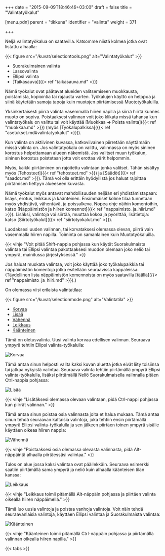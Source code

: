 +++
date = "2015-09-09T18:46:49+03:00"
draft = false
title = "Valintatyökalut"

[menu.pdn]
	parent = "tikkuna"
	identifier = "valinta"
	weight = 371

+++

Neljä valintatyökalua on saatavilla. Katsomme niistä kolmea jotka ovat listattu alhaalla:

{{< figure src="/kuvat/selectiontools.png" alt="Valintatyökalut" >}}	

*	Suorakulmainen valinta
*	Lassovalinta
*	Ellipsi valinta
*	[Taikasauva]({{< ref "taikasauva.md" >}})

Nämä työkalut ovat päätavat alueiden valitsemiseen muokkausta, poistamista, kopiointia tai rajausta varten. Työkalujen käyttö on helppoa ja siinä käytetään samoja tapoja kuin
muotojen piirtämisessä Muototyökaluilla.

Yksinkertaisesti piirrä valinta vasemmalla hiiren napilla ja siirrä hiirtä kunnes muoto on sopiva. Poistaaksesi valinnan voit joko klikata missä tahansa kun valintatyökalu 
on valittu tai voit käyttää [Muokkaa **&rarr;** Poista valinta]({{< ref "muokkaa.md" >}}) (myös [Työkalupalkissa]({{< ref "asetukset.md#valintatyokalut" >}})).</p>

Kun valinta on aktiivinen kuvassa, katkoviivainen piirretään näyttämään missä valinta on. Jos valintatyökalu on valittu, valinnassa on myös sininen korostus helpottamaan 
alueen näkemistä. Jos valitset muun työkalun, sininen korostus poistetaan jotta voit erottaa värit helpommin.

Myös, kaikki piirtäminen on rajoitettu valintaan jonka valitset. Tähän sisältyy myös [Tehosteet]({{< ref "tehosteet.md" >}}) ja [Säädöt]({{< ref "saadot.md" >}}). 
Tämä voi olla erittäin hyödyllistä jos haluat rajoittaa piirtämisen tiettyyn alueeseen kuvasta.

Nämä työkalut myös antavat mahdollisuuden neljään eri yhdistämistapaan: lisäys, erotus, leikkaus ja käänteinen. Ensimmäiset kolme tilaa tunnetaan myös yhdistävä, vähentävä, 
ja poissulkeva. Nopea ohje näihin komentoihin, katso [Näppäimistön ja hiiren komennot]({{< ref "nappaimisto_ja_hiiri.md" >}}). Lisäksi, valintoja voi siirtää, muuttaa kokoa 
ja pyörittää, lisätietoja: katso [Siirtotyökalut]({{< ref "siirtotyokalut.md" >}}).

Luodaksesi uuden valinnan, tai korvataksesi olemassa olevan, piirrä vain vasemmalla hiiren napilla. Toiminta on samanlainen kuin Muototyökaluilla.

{{< vihje "Voit pitää Shift-nappia pohjassa kun käytät Suorakulmaista valintaa tai Ellipsi valintaa pakottaaksesi muodon olemaan joko neliö tai ympyrä, mainitussa järjestyksessä." >}}

Jos haluat muokata valintaa, voit joko käyttää joko työkalupalkkia tai näppäimistön komentoja jotka esitellään seuraavissa kappaleissa. (Täydellinen lista näppäimistön komennoista 
on myös saatavilla [täällä]({{< ref "nappaimisto_ja_hiiri.md" >}}).)

On olemassa viisi erilaista valintatilaa:

{{< figure src="/kuvat/selectionmode.png" alt="Valintatila" >}}	

<div id="tabs">
	<ul>
		<li><a href="#Korvaa">Korvaa</a></li>
		<li><a href="#Lisaa">Lisää</a></li>
		<li><a href="#Vahenna">Vähennä</a></li>
		<li><a href="#Leikkaus">Leikkaus</a></li>
		<li><a href="#Kaanteinen">Käänteinen</a></li>
	</ul>
	<div id="Korvaa">
		<p>Tämä on oletusvalinta. Uusi valinta korvaa edellisen valinnan. Seuraava ympyrä tehtiin Ellipsi valinta-työkalulla:</p>
		<p><img src="/resurssit/circleselection.png" alt="Korvaa" class=""></p>
	</div>
	<div id="Lisaa">
		<p>Tämä antaa sinun helposti valita kaksi kuvan aluetta jotka eivät liity toisiinsa tai jatkaa nykyistä valintaa. Seuraava valinta tehtiin piirtämällä ympyrä Ellipsi valinta-työkalulla, 
			lisäksi piirtämällä Neliö Suorakulmaisella valinnalla pitäen Ctrl-nappia pohjassa:</p>
		<p><img src="/resurssit/circlesquareselection.png" alt="Lisää" class=""></p>
		{{< vihje "Lisätäksesi olemassa olevaan valintaan, pidä Ctrl-nappi pohjassa kun piirrät valinnan." >}}
	</div>
	<div id="Vahenna">
		<p>Tämä antaa sinun poistaa osia valinnasta joita et halua mukaan. Tämä antaa sinun tehdä seuraavan kaltaisia valintoja, joka tehtiin ensin piirtämällä ympyrä Ellipsi valinta-työkalulla 
			ja sen jälkeen piirtäen toinen ympyrä sisälle käyttäen oikeaa hiiren nappia:</p>
		<p><img src="/resurssit/concentriccircleselection.png" alt="Vähennä" class=""></p>
		{{< vihje "Poistaaksesi osia olemassa olevasta valinnasta, pidä Alt-näppäintä alhaalla piirtäessäsi valintaa." >}}
	</div>
	<div id="Leikkaus">
		<p>Tulos on alue jossa kaksi valintaa ovat päällekkäin. Seuraava esimerkki saatiin piirtämällä sama ympyrä ja neliö kuin alhaalla käänteisen tilan kanssa:</p>
		<p><img src="/resurssit/intersectselection.png" alt="Leikkaus" class=""></p>
		{{< vihje "Leikkaus toimii pitämällä Alt-näppäin pohjassa ja piirtäen valinta oikealla hiiren näppäimellä." >}}
	</div>
	<div id="Kaanteinen">
		<p>Tämä luo uusia valintoja ja poistaa vanhoja valintoja. Voit näin tehdä seuraavanlaisia valintoja, käyttäen Ellipsi valintaa ja Suorakulmaista valintaa:</p>
		<p><img src="/resurssit/xorselection.png" alt="Käänteinen" class=""></p>
		{{< vihje "Käänteinen toimii pitämällä Ctrl-näppäin pohjassa ja piirtämällä valinnan oikealla hiiren napilla." >}}
	</div>
</div>

{{< tabs >}}

